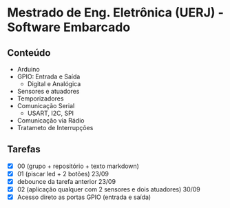 # Mestrado de Eng. Eletrônica (UERJ) - Software Embarcado

## Conteúdo 
- Arduino
- GPIO: Entrada e Saída
    - Digital e Analógica
- Sensores e atuadores
- Temporizadores
- Comunicação Serial
    - USART, I2C, SPI
- Comunicação via Rádio
- Tratameto de Interrupções

## Tarefas
* [x] 00 (grupo + repositório + texto markdown)
* [x] 01 (piscar led + 2 botões) 23/09
* [x] debounce da tarefa anterior 23/09
* [x] 02 (aplicação qualquer com 2 sensores e dois atuadores) 30/09
* [x] Acesso direto as portas GPIO (entrada e saída)
